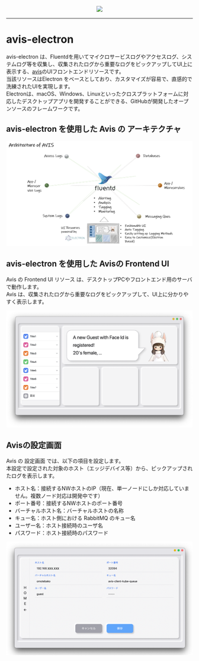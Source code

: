<p align="center"> <img src="https://user-images.githubusercontent.com/91356865/142389178-d6828ec4-f938-401e-bd96-c2047698a31f.png" width="300">
</p> <p align="center"></p>

***  

# avis-electron

avis-electron は、Fluentdを用いてマイクロサービスログやアクセスログ、システムログ等を収集し、収集されたログから重要なログをピックアップしてUI上に表示する、[avis](https://github.com/latonaio/avis)のUIフロントエンドリソースです。  
当該リソースはElectron をベースとしており、カスタマイズが容易で、直感的で洗練されたUIを実現します。  
Electronは、macOS、Windows、Linuxといったクロスプラットフォームに対応したデスクトップアプリを開発することができる、GitHubが開発したオープンソースのフレームワークです。  

## avis-electron を使用した Avis の アーキテクチャ  

![avis-architecture](docs/avis_architecture.png)

## avis-electron を使用した Avisの Frontend UI  
Avis の Frontend UI リソース は、デスクトップPCやフロントエンド用のサーバで動作します。  
Avis は、収集されたログから重要なログをピックアップして、UI上に分かりやすく表示します。  

![avis_screen](docs/avis_screen.png)

## Avisの設定画面
Avis の 設定画面 では、以下の項目を設定します。  
本設定で設定された対象のホスト（エッジデバイス等）から、ピックアップされたログを表示します。  

* ホスト名：接続するNWホストのIP（現在、単一ノードにしか対応していません。複数ノード対応は開発中です）  
* ポート番号：接続するNWホストのポート番号  
* バーチャルホスト名：バーチャルホストの名称  
* キュー名：ホスト側における RabbitMQ のキュー名  
* ユーザー名：ホスト接続時のユーザ名  
* パスワード：ホスト接続時のパスワード  

![avis-set](docs/avis_set.png)
